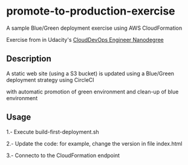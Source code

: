 # promote-to-production-exercise
A sample Blue/Green deployment exercise using AWS CloudFormation

Exercise from  in Udacity's [CloudDevOps Engineer Nanodegree](https://www.udacity.com/course/cloud-dev-ops-nanodegree--nd9991)

## Description
A static web site (using a S3 bucket) is updated using a Blue/Green deployment strategy using CircleCI

with automatic promotion of green environment and clean-up of blue environment

## Usage
1.- Execute build-first-deployment.sh

2.- Update the code: for example, change the version in file index.html

3.- Connecto to the CloudFormation endpoint

